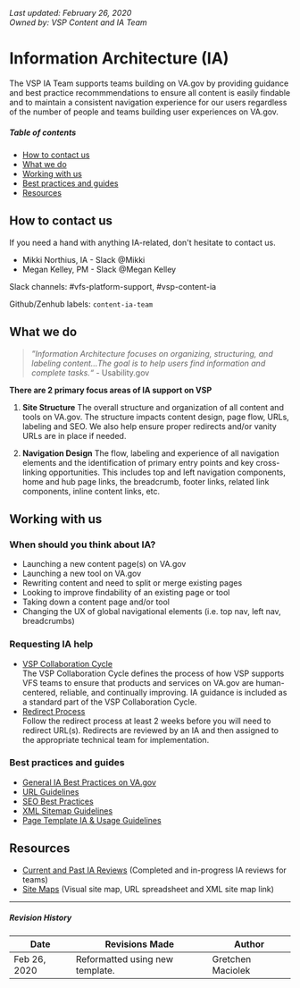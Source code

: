 *Last updated: February 26, 2020* \
*Owned by: VSP Content and IA Team*

# Information Architecture (IA)

The VSP IA Team supports teams building on VA.gov by providing guidance and best practice recommmendations to ensure all content is easily findable and to maintain a consistent navigation experience for our users regardless of the number of people and teams building user experiences on VA.gov.

##### Table of contents
* [How to contact us](#how-to-contact-us)
* [What we do](#what-we-do)
* [Working with us](#working-with-us)
* [Best practices and guides](#best-practices-and-guides)
* [Resources](#resources)



## How to contact us
If you need a hand with anything IA-related, don't hesitate to contact us.

* Mikki Northius, IA - Slack @Mikki
* Megan Kelley, PM - Slack @Megan Kelley

Slack channels: #vfs-platform-support, #vsp-content-ia

Github/Zenhub labels: `content-ia-team`

## What we do
>*”Information Architecture focuses on organizing, structuring, and labeling content…The goal is to help users find information and complete tasks.“* - Usability.gov

**There are 2 primary focus areas of IA support on VSP**
1. **Site Structure** The overall structure and organization of all content and tools on VA.gov. The structure impacts content design, page flow, URLs, labeling and SEO. We also help ensure proper redirects and/or vanity URLs are in place if needed. 

2. **Navigation Design** The flow, labeling and experience of all navigation elements and the identification of primary entry points and key cross-linking opportunities.  This includes top and left navigation components, home and hub page links, the breadcrumb, footer links, related link components, inline content links, etc.  



## Working with us
### When should you think about IA?
- Launching a new content page(s) on VA.gov
- Launching a new tool on VA.gov
- Rewriting content and need to split or merge existing pages
- Looking to improve findability of an existing page or tool
- Taking down a content page and/or tool
- Changing the UX of global navigational elements (i.e. top nav, left nav, breadcrumbs)

### Requesting IA help
* [VSP Collaboration Cycle](https://github.com/department-of-veterans-affairs/va.gov-team/tree/master/platform/working-with-vsp/vsp-collaboration-cycle)\
The VSP Collaboration Cycle defines the process of how VSP supports VFS teams to ensure that products and services on VA.gov are human-centered, reliable, and continually improving. IA guidance is included as a standard part of the VSP Collaboration Cycle. 
* [Redirect Process](https://github.com/department-of-veterans-affairs/va.gov-team/blob/master/platform/information-architecture/request-redirect.md)\
Follow the redirect process at least 2 weeks before you will need to redirect URL(s). Redirects are reviewed by an IA and then assigned to the appropriate technical team for implementation.


### Best practices and guides

- [General IA Best Practices on VA.gov](https://github.com/department-of-veterans-affairs/va.gov-team/blob/master/platform/information-architecture/ia-best-practices.md)
- [URL Guidelines](https://github.com/department-of-veterans-affairs/va.gov-team/blob/master/platform/information-architecture/url-guidelines.md)
- [SEO Best Practices](https://github.com/department-of-veterans-affairs/va.gov-team/blob/master/platform/information-architecture/seo-best-practices.md)
- [XML Sitemap Guidelines](https://github.com/department-of-veterans-affairs/va.gov-team/blob/master/platform/information-architecture/xml-sitemap-guidelines.md)
- [Page Template IA & Usage Guidelines](https://github.com/department-of-veterans-affairs/va.gov-team/blob/master/platform/information-architecture/template-guidelines-hub-page.md)

## Resources

- [Current and Past IA Reviews](https://github.com/department-of-veterans-affairs/va.gov-team/blob/master/platform/information-architecture/ia-reviews/README.md) (Completed and in-progress IA reviews for teams)
- [Site Maps](https://github.com/department-of-veterans-affairs/va.gov-team/blob/master/platform/information-architecture/site-maps.md) (Visual site map, URL spreadsheet and XML site map link)




---
##### Revision History

Date | Revisions Made | Author
-----|----------------|--------
Feb 26, 2020 | Reformatted using new template. | Gretchen Maciolek

